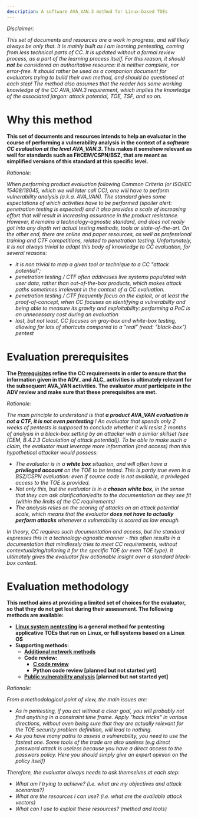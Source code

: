 ```yaml
---
description: A software AVA_VAN.3 method for Linux-based TOEs
---
```


_Disclaimer:_

_This set of documents and resources are a work in progress, and will likely always be only that. It is mainly built as I am learning pentesting, coming from less technical parts of CC. It is updated without a formal review process, as a part of the learning process itself. For this reason, it should **not** be considered an authoritative resource: it is neither complete, nor error-free. It should rather be used as a companion document for evaluators trying to build their own method, and should be questioned at each step! The method also assumes that the reader has some working knowledge of the CC AVA\_VAN.3 requirement, which implies the knowledge of the associated jargon: attack potential, TOE, TSF, and so on._

# Why this method

**This set of documents and resources intends to help an evaluator in the course of performing a vulnerability analysis in the context of a *software CC evaluation at the level AVA\_VAN.3*. This makes it somehow relevant as well for standards such as FitCEM/CSPN/BSZ, that are meant as simplified versions of this standard at this specific level.**

_Rationale:_

_When performing product evaluation following Common Criteria (or ISO/IEC 15408/18045, which we will later call CC), one will have to perform vulnerability analysis (a.k.a. AVA\_VAN). The standard gives some expectations of which activities have to be performed (spoiler alert: _penetration testing_ is expected) and it also provides a scale of increasing effort that will result in increasing assurance in the product resistance. However, it remains a technology-agnostic standard, and does not really got into any depth wrt actual testing methods, tools or state-of-the-art. On the other end, there are online and paper resources, as well as professional training and CTF competitions, related to penetration testing. Unfortunately, it is not always trivial to adapt this body of knowledge to CC evaluation, for several reasons:_

 - _it is non trivial to map a given tool or technique to a CC "attack potential";_
 - _penetration testing / CTF often addresses live systems populated with user data, rather than out-of-the-box products, which makes attack paths sometimes irrelevant in the context of a CC evaluation._
 - _penetration testing / CTF frequently focus on the exploit, or at least the proof-of-concept, when CC focuses on identifying a vulnerability and being able to measure its gravity and exploitability: performing a PoC is an unnecessary cost during an evaluation_
 - _last, but not least, CC focuses on gray-box and white-box testing, allowing for lots of shortcuts compared to a "real" (read: "black-box") pentest_


# Evaluation prerequisites

**The [Prerequisites](Linux\_pentest/0\_Prerequisites.md) refine the CC requirements  in order to ensure that the information given in the ADV\_ and ALC\_ activities is ultimately relevant for the subsequent AVA\_VAN activities. The evaluator *must* participate in the ADV review and make sure that these prerequisites are met.**


_Rationale:_

_The main principle to understand is that **a product AVA\_VAN evaluation is not a CTF, it is not even pentesting** ! An evaluator that spends only 2 weeks of pentests is supposed to conclude whether it will resist 2 months of analysis in a black-box setting by an attacker with a similar skillset (see \[CEM, B.4.2.3 Calculation of attack potential]). To be able to make such a claim, the evaluator _must_ leverage more information (and access) than this hypothetical  attacker would possess:_
 - _The evaluator is in a **white box** situation, and will often have a **privileged account** on the TOE to be tested. This is partly true even in a BSZ/CSPN evaluation: even if source code is not available, a privileged access to the TOE is provided._
 - _Not only this, but the evaluator is in a **chosen white box**, in the sense that they can ask clarification/edits to the documentation as they see fit (within the limits of the CC requirements)_
 - _The analysis relies on the scoring of attacks on an attack potential scale, which means that the evaluator **does not have to actually perform attacks** whenever a vulnerability is scored as low enough._

_In theory, CC requires such documentation and access, but the standard expresses this in a technology-agnostic manner - this often results in a documentation that mindlessly tries to meet CC requirements, without contextualizing/tailoring it for the specific TOE (or even TOE type). It ultimately gives the evaluator few actionable insight over a standard black-box context._


# Evaluation methodology

**This method aims at providing a limited set of choices for the evaluator, so that they do not get lost during their assessment. The following methods are available:**

 - **[Linux system pentesting](Linux\_pentest/1\_Linux\_system\_pentesting.md) is a general method for pentesting applicative TOEs that run on Linux, or full systems based on a Linux OS**
 - **Supporting methods:**
   - **[Additional network methods](Linux_pentest/2_Additional_network_methods.md)**
   - **Code review:**
     - **[C code review](Linux\_pentest/Code\_review/C\_code\_review\_VAN3.md)**
     - **Python code review \[planned but not started yet]**
   - **[Public vulnerability analysis](\_1\_Public\_vulnerability\_analysis/Public\_vulnerability\_analysis\_101.md) \[planned but not started yet]**

_Rationale:_

_From a methodological point of view, the main issues are:_
 - _As in pentesting, if you act without a clear goal, you will probably not find anything in a constraint time frame. Apply "hack tricks" in various directions, without even being sure that they are actually relevant for the TOE security problem definition, will lead to nothing._
 - _As you have many paths to assess a vulnerability, you need to use the fastest one. Some tools of the trade are also useless (e.g direct password attack is useless because you have a direct access to the passwors policy. Here you should simply give an expert opinion on the policy itself)_

_Therefore, the evaluator always needs to ask themselves at each step:_
 - _What am I trying to achieve? (i.e. what are my objectives and _attack scenarios_?)_
 - _What are the resources I can use? (i.e. what are the available _attack vectors_)_
 - _What can I use to exploit these resources? (_method and tools_)_

